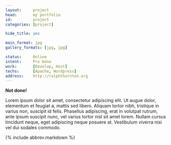 ```yaml
---
layout:     project
head:       my portfolio
id:         project
categories: [project]

hide_title: yes

main_format: jpg
gallery_formats: [jpg, jpg]

status:     Online
intent:     Pro bono
work:       [Develop, Host]
techs:      [Apache, Wordpress]
address:    http://ralphthornton.org
---
```

**Not done!**

Lorem ipsum dolor sit amet, consectetur adipiscing elit. Ut augue dolor, elementum et feugiat a, mattis sed libero. Aliquam tortor nibh, tristique in varius non, suscipit id felis. Phasellus adipiscing, erat in volutpat rutrum, ante ipsum suscipit nunc, vel varius tortor nisl sit amet lorem. Nullam cursus tincidunt neque, eget adipiscing neque posuere at. Vestibulum viverra nisi vel dui sodales commodo.

{% include abbrev.markdown %}
